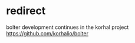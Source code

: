 redirect
===============
bolter development continues in the korhal project https://github.com/korhalio/bolter
